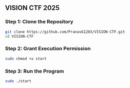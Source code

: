 ## VISION CTF 2025

### Step 1: Clone the Repository
```bash
git clone https://github.com/PranavG1203/VISION-CTF.git
cd VISION-CTF
```

### Step 2: Grant Execution Permission
```bash
sudo chmod +x start
```

### Step 3: Run the Program
```bash
sudo ./start
```

